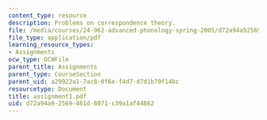 ```yaml
---
content_type: resource
description: Problems on correspondence theory.
file: /media/courses/24-962-advanced-phonology-spring-2005/d72a94a92569461d8071c39a1af44862_assignment1.pdf
file_type: application/pdf
learning_resource_types:
- Assignments
ocw_type: OCWFile
parent_title: Assignments
parent_type: CourseSection
parent_uid: a29922a1-7ac8-0f6e-f4d7-d7d1b79f14bc
resourcetype: Document
title: assignment1.pdf
uid: d72a94a9-2569-461d-8071-c39a1af44862
---
```

